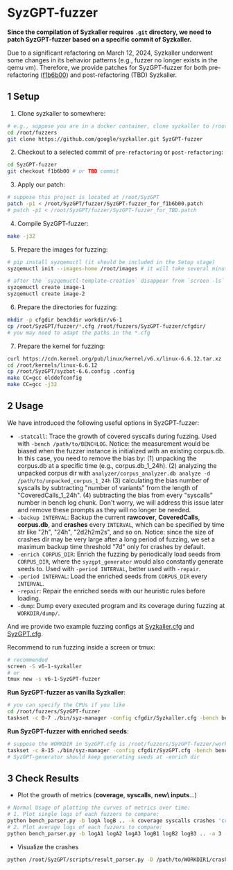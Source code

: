 # SyzGPT-fuzzer

**Since the compilation of Syzkaller requires `.git` directory, we need to patch SyzGPT-fuzzer based on a specific commit of Syzkaller.**

Due to a significant refactoring on March 12, 2024, Syzkaller underwent some changes in its behavior patterns (e.g., fuzzer no longer exists in the qemu vm). Therefore, we provide patches for SyzGPT-fuzzer for both pre-refactoring ([f1b6b00](https://github.com/google/syzkaller/commit/f1b6b00)) and post-refactoring (TBD) Syzkaller.

## 1 Setup


1. Clone syzkaller to somewhere:

```bash
# e.g., suppose you are in a docker container, clone syzkaller to /root/fuzzers/SyzGPT-fuzzer
cd /root/fuzzers
git clone https://github.com/google/syzkaller.git SyzGPT-fuzzer
```

2. Checkout to a selected commit of `pre-refactoring` or `post-refactoring`:

```bash
cd SyzGPT-fuzzer
git checkout f1b6b00 # or TBD commit
```

3. Apply our patch:

```bash
# suppose this project is located at /root/SyzGPT
patch -p1 < /root/SyzGPT/fuzzer/SyzGPT-fuzzer_for_f1b6b00.patch
# patch -p1 < /root/SyzGPT/fuzzer/SyzGPT-fuzzer_for_TBD.patch
```

4. Compile SyzGPT-fuzzer:

```bash
make -j32
```

5. Prepare the images for fuzzing:

```bash
# pip install syzqemuctl (it should be included in the Setup stage)
syzqemuctl init --images-home /root/images # it will take several minutes

# after the `syzqemuctl-template-creation` disappear from `screen -ls` outputs
syzqemuctl create image-1
syzqemuctl create image-2
```

6. Prepare the directories for fuzzing:

```bash
mkdir -p cfgdir benchdir workdir/v6-1
cp /root/SyzGPT/fuzzer/*.cfg /root/fuzzers/SyzGPT-fuzzer/cfgdir/
# you may need to adapt the paths in the *.cfg
```

7. Prepare the kernel for fuzzing:

```bash
curl https://cdn.kernel.org/pub/linux/kernel/v6.x/linux-6.6.12.tar.xz | tar -C /root/kernels -xJ
cd /root/kernels/linux-6.6.12
cp /root/SyzGPT/syzbot-6.6.config .config
make CC=gcc olddefconfig
make CC=gcc -j32
```

## 2 Usage


We have introduced the following useful options in SyzGPT-fuzzer:

- `-statcall`: Trace the growth of covered syscalls during fuzzing. Used with `-bench /path/to/BENCHLOG`. Notice: the measurement would be biased when the fuzzer instance is initialized with an existing corpus.db. In this case, you need to remove the bias by: (1) unpacking the corpus.db at a specific time (e.g., corpus.db_1_24h). (2) analyzing the unpacked corpus dir with `analyzer/corpus_analyzer.db analyze -d /path/to/unpacked_corpus_1_24h` (3) calculating the bias number of syscalls by subtracting "number of variants" from the length of "CoveredCalls_1_24h". (4) subtracting the bias from every "syscalls" number in bench log chunk. Don't worry, we will address this issue later and remove these prompts as they will no longer be needed.
- `-backup INTERVAL`: Backup the current **rawcover**, **CoveredCalls**, **corpus.db**, and **crashes** every `INTERVAL`, which can be specified by time str like "2h", "24h", "2d2h2m2s", and so on. Notice: since the size of crashes dir may be very large after a long period of fuzzing, we set a maximum backup time threshold "7d" only for crashes by default.
- `-enrich CORPUS_DIR`: Enrich the fuzzing by periodically load seeds from `CORPUS_DIR`, where the `syzgpt_generator` would also constantly generate seeds to. Used with `-period INTERVAL`, better used with `-repair`.
- `-period INTERVAL`: Load the enriched seeds from `CORPUS_DIR` every `INTERVAL`.
- `-repair`: Repair the enriched seeds with our heuristic rules before loading.
- `-dump`: Dump every executed program and its coverage during fuzzing at `WORKDIR/dump/`.

And we provide two example fuzzing configs at [Syzkaller.cfg](./Syzkaller.cfg) and [SyzGPT.cfg](./SyzGPT.cfg).

Recommend to run fuzzing inside a screen or tmux:

```bash
# recommended
screen -S v6-1-syzkaller
# or
tmux new -s v6-1-SyzGPT-fuzzer
```

**Run SyzGPT-fuzzer as vanilla Syzkaller**:

```bash
# you can specify the CPUs if you like
cd /root/fuzzers/SyzGPT-fuzzer
taskset -c 0-7 ./bin/syz-manager -config cfgdir/Syzkaller.cfg -bench benchdir/Syzkaller.log -statcall -backup 24h
```

**Run SyzGPT-fuzzer with enriched seeds**:

```bash
# suppose the WORKDIR in SyzGPT.cfg is /root/fuzzers/SyzGPT-fuzzer/workdir/v6-1/SyzGPT
taskset -c 8-15 ./bin/syz-manager -config cfgdir/SyzGPT.cfg -bench benchdir/SyzGPT.log -statcall -backup 24h -enrich WORKDIR/generated_corpus -period 1h -repair
# SyzGPT-generator should keep generating seeds at -enrich dir
```

## 3 Check Results

- Plot the growth of metrics (**coverage**, **syscalls**, **new\ inputs**...)

```bash
# Normal Usage of plotting the curves of metrics over time:
# 1. Plot single logs of each fuzzers to compare:
python bench_parser.py -b logA logB .. -k coverage syscalls crashes 'crash types' -l fuzzerA fuzzerB ... -t 24h -p -o ../plots/ -T PLOT_TITLE
# 2. Plot average logs of each fuzzers to compare:
python bench_parser.py -b logA1 logA2 logA3 logB1 logB2 logB3 .. -a 3 -k coverage syscalls crashes 'crash types' -l fuzzerA fuzzerB ... -t 24h -p -o ../plots/ -T PLOT_TITLE
```

- Visualize the crashes

```bash
python /root/SyzGPT/scripts/result_parser.py -D /path/to/WORKDIR1/crashes /path/to/WORKDIR2/crashes ... -c
```